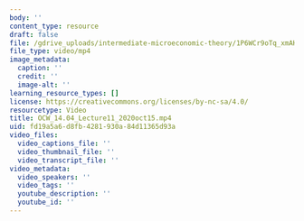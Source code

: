```yaml
---
body: ''
content_type: resource
draft: false
file: /gdrive_uploads/intermediate-microeconomic-theory/1P6WCr9oTq_xmAHT5zP6Pt8lRvgcmIwDm/ocw_1404_lecture11_2020oct15.mp4
file_type: video/mp4
image_metadata:
  caption: ''
  credit: ''
  image-alt: ''
learning_resource_types: []
license: https://creativecommons.org/licenses/by-nc-sa/4.0/
resourcetype: Video
title: OCW_14.04_Lecture11_2020oct15.mp4
uid: fd19a5a6-d8fb-4281-930a-84d11365d93a
video_files:
  video_captions_file: ''
  video_thumbnail_file: ''
  video_transcript_file: ''
video_metadata:
  video_speakers: ''
  video_tags: ''
  youtube_description: ''
  youtube_id: ''
---
```

